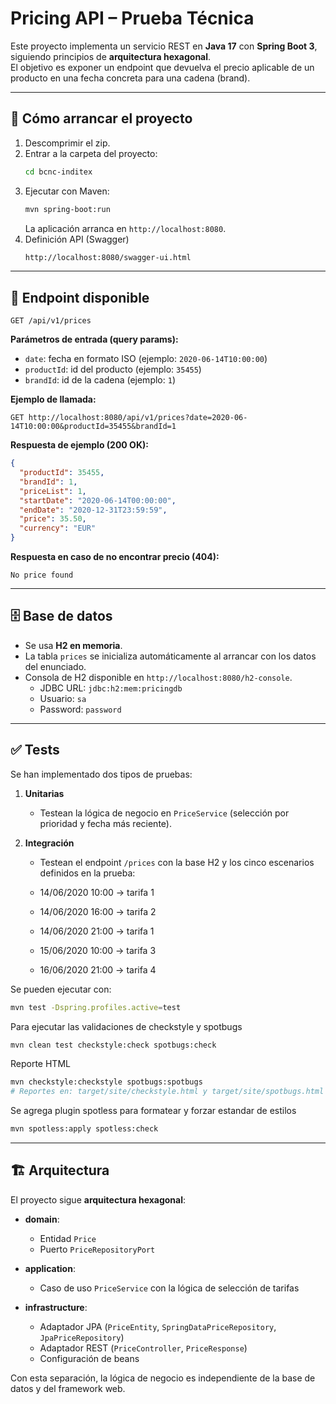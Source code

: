 # Pricing API – Prueba Técnica

Este proyecto implementa un servicio REST en **Java 17** con **Spring Boot 3**, siguiendo principios de **arquitectura hexagonal**.  
El objetivo es exponer un endpoint que devuelva el precio aplicable de un producto en una fecha concreta para una cadena (brand).

---

## 🚀 Cómo arrancar el proyecto

1. Descomprimir el zip.
2. Entrar a la carpeta del proyecto:
   ```bash
   cd bcnc-inditex
   ```
3. Ejecutar con Maven:
   ```bash
   mvn spring-boot:run
   ```
   La aplicación arranca en `http://localhost:8080`.
4. Definición API (Swagger)
   ```bash
   http://localhost:8080/swagger-ui.html
   ```
---

## 📌 Endpoint disponible

`GET /api/v1/prices`

**Parámetros de entrada (query params):**
- `date`: fecha en formato ISO (ejemplo: `2020-06-14T10:00:00`)
- `productId`: id del producto (ejemplo: `35455`)
- `brandId`: id de la cadena (ejemplo: `1`)

**Ejemplo de llamada:**
```
GET http://localhost:8080/api/v1/prices?date=2020-06-14T10:00:00&productId=35455&brandId=1
```

**Respuesta de ejemplo (200 OK):**
```json
{
  "productId": 35455,
  "brandId": 1,
  "priceList": 1,
  "startDate": "2020-06-14T00:00:00",
  "endDate": "2020-12-31T23:59:59",
  "price": 35.50,
  "currency": "EUR"
}
```

**Respuesta en caso de no encontrar precio (404):**
```
No price found
```

---

## 🗄️ Base de datos

- Se usa **H2 en memoria**.
- La tabla `prices` se inicializa automáticamente al arrancar con los datos del enunciado.
- Consola de H2 disponible en `http://localhost:8080/h2-console`.
    - JDBC URL: `jdbc:h2:mem:pricingdb`
    - Usuario: `sa`
    - Password: `password`

---

## ✅ Tests

Se han implementado dos tipos de pruebas:

1. **Unitarias**
    - Testean la lógica de negocio en `PriceService` (selección por prioridad y fecha más reciente).

2. **Integración**
    - Testean el endpoint `/prices` con la base H2 y los cinco escenarios definidos en la prueba:

    - 14/06/2020 10:00 → tarifa 1
    - 14/06/2020 16:00 → tarifa 2
    - 14/06/2020 21:00 → tarifa 1
    - 15/06/2020 10:00 → tarifa 3
    - 16/06/2020 21:00 → tarifa 4

Se pueden ejecutar con:
```bash
mvn test -Dspring.profiles.active=test
```

Para ejecutar las validaciones de checkstyle y spotbugs
```bash
mvn clean test checkstyle:check spotbugs:check
```

Reporte HTML
```bash
mvn checkstyle:checkstyle spotbugs:spotbugs
# Reportes en: target/site/checkstyle.html y target/site/spotbugs.html
```
Se agrega plugin spotless para formatear y forzar estandar de estilos
```bash
mvn spotless:apply spotless:check
```

---

## 🏗️ Arquitectura

El proyecto sigue **arquitectura hexagonal**:

- **domain**:
    - Entidad `Price`
    - Puerto `PriceRepositoryPort`

- **application**:
    - Caso de uso `PriceService` con la lógica de selección de tarifas

- **infrastructure**:
    - Adaptador JPA (`PriceEntity`, `SpringDataPriceRepository`, `JpaPriceRepository`)
    - Adaptador REST (`PriceController`, `PriceResponse`)
    - Configuración de beans

Con esta separación, la lógica de negocio es independiente de la base de datos y del framework web.